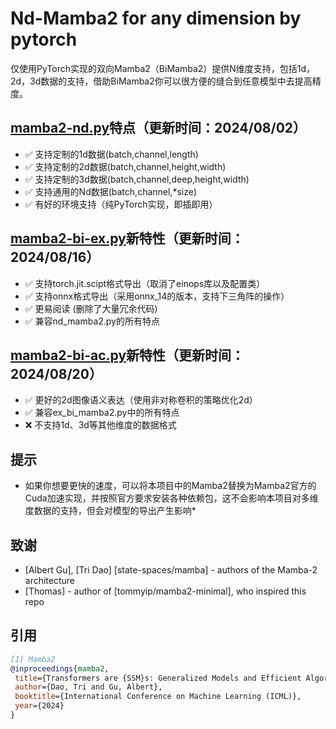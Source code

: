 # Nd-Mamba2 for any dimension by pytorch

仅使用PyTorch实现的双向Mamba2（BiMamba2）提供N维度支持，包括1d，2d，3d数据的支持，借助BiMamba2你可以很方便的缝合到任意模型中去提高精度。

## [mamba2-nd.py](mamba2-nd.py)特点（更新时间：2024/08/02）

- ✅ 支持定制的1d数据(batch,channel,length)  
- ✅ 支持定制的2d数据(batch,channel,height,width)  
- ✅ 支持定制的3d数据(batch,channel,deep,height,width)  
- ✅ 支持通用的Nd数据(batch,channel,*size)  
- ✅ 有好的环境支持（纯PyTorch实现，即插即用）  
  
## [mamba2-bi-ex.py](mamba2-bi-ex.py)新特性（更新时间：2024/08/16）

- ✅ 支持torch.jit.scipt格式导出（取消了einops库以及配置类）  
- ✅ 支持onnx格式导出（采用onnx_14的版本，支持下三角阵的操作）  
- ✅ 更易阅读 (删除了大量冗余代码)  
- ✅ 兼容nd_mamba2.py的所有特点  
  
## [mamba2-bi-ac.py](mamba2-bi-ac.py)新特性（更新时间：2024/08/20）

- ✅ 更好的2d图像语义表达（使用非对称卷积的策略优化2d）  
- ✅ 兼容ex_bi_mamba2.py中的所有特点  
- ❌ 不支持1d、3d等其他维度的数据格式  

## 提示

- 如果你想要更快的速度，可以将本项目中的Mamba2替换为Mamba2官方的Cuda加速实现，并按照官方要求安装各种依赖包，这不会影响本项目对多维度数据的支持，但会对模型的导出产生影响*

## 致谢

- [Albert Gu], [Tri Dao] [state-spaces/mamba] - authors of the Mamba-2 architecture
- [Thomas] - author of [tommyip/mamba2-minimal], who inspired this repo
  
## 引用

 ```bibtex
[1] Mamba2
@inproceedings{mamba2,
  title={Transformers are {SSM}s: Generalized Models and Efficient Algorithms Through Structured State Space Duality},
  author={Dao, Tri and Gu, Albert},
  booktitle={International Conference on Machine Learning (ICML)},
  year={2024}
}
 ```
